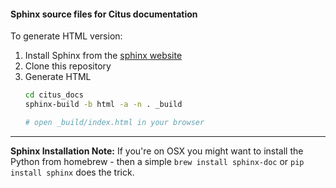 #### Sphinx source files for Citus documentation

To generate HTML version:

1. Install Sphinx from the [sphinx website](http://www.sphinx-doc.org/en/master/usage/installation.html)
2. Clone this repository
4. Generate HTML
    ```bash
    cd citus_docs
    sphinx-build -b html -a -n . _build

    # open _build/index.html in your browser
    ```

---

**Sphinx Installation Note:** If you're on OSX you might want to install the Python from homebrew - then a simple `brew install sphinx-doc` or `pip install sphinx` does the trick.
